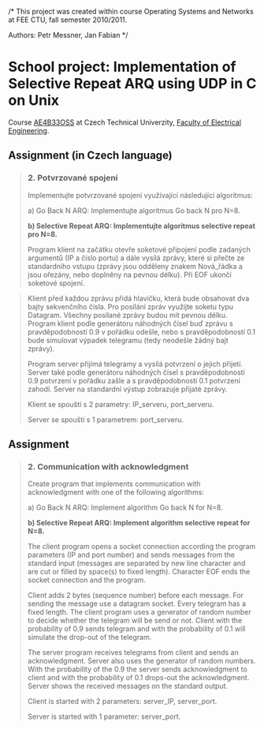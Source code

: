 /*
This project was created within course Operating Systems and Networks
at FEE CTU, fall semester 2010/2011.

Authors: Petr Messner, Jan Fabian
*/


 School project: Implementation of Selective Repeat ARQ using UDP in C on Unix
===============================================================================

Course [AE4B33OSS][OSS] at Czech Technical Univerzity, [Faculty of Electrical Engineering][FEE].


[OSS]: http://www.feld.cvut.cz/cz/education/bk/predmety/12/82/p12820104.html
[FEE]: http://www.fel.cvut.cz/


 Assignment (in Czech language)
--------------------------------

> ### 2. Potvrzované spojení
>
> Implementujte potvrzované spojení využívající následující algoritmus:
>
>  a) Go Back N ARQ: Implementujte algoritmus Go back N pro N=8.
>
>  **b) Selective Repeat ARQ: Implementujte algoritmus selective repeat pro N=8.**
>
> Program klient na začátku otevře soketové připojení podle zadaných argumentů (IP a číslo
> portu) a dále vysílá zprávy, které si přečte ze standardního vstupu (zprávy jsou
> odděleny znakem Nová_řádka a jsou ořezány, nebo doplněny na pevnou délku). Při EOF
> ukončí soketové spojení.

> Klient před každou zprávu přidá hlavičku, která bude obsahovat dva bajty sekvenčního
> čísla. Pro posílání zpráv využijte soketu typu Datagram. Všechny posílané zprávy budou
> mít pevnou délku. Program klient podle generátoru náhodných čísel buď zprávu s
> pravděpodobností 0.9 v pořádku odešle, nebo s pravděpodobností 0.1 bude simulovat výpadek
> telegramu (tedy neodešle žádný bajt zprávy).
>
> Program server přijímá telegramy a vysílá potvrzení o jejich přijetí. Server také podle
> generátoru náhodných čísel s pravděpodobností 0.9 potvrzení v pořádku zašle a s
> pravděpodobností 0.1 potvrzení zahodí. Server na standardní výstup zobrazuje přijaté
> zprávy.
>
> Klient se spouští s 2 parametry: IP_serveru, port_serveru.
>
> Server se spouští s 1 parametrem: port_serveru.


 Assignment
------------

> ### 2. Communication with acknowledgment
>
> Create program that implements communication with acknowledgment with one of the
> following algorithms:
>
> a) Go Back N ARQ: Implement algorithm Go back N for N=8.
>
> **b) Selective Repeat ARQ: Implement algorithm selective repeat for N=8.**
>
> The client program opens a socket connection according the program parameters (IP and
> port number) and sends messages from the standard input (messages are separated by new
> line character and are cut or filled by space(s) to fixed length). Character EOF ends
> the socket connection and the program.
>
> Client adds 2 bytes (sequence number) before each message. For sending the message use a
> datagram socket. Every telegram has a fixed length. The client program uses a generator
> of random number to decide whether the telegram will be send or not. Client with the
> probability of 0.9 sends telegram and with the probability of 0.1 will simulate the
> drop-out of the telegram.
>
> The server program receives telegrams from client and sends an acknowledgment. Server
> also uses the generator of random numbers. With the probability of the 0.9 the server
> sends acknowledgment to client and with the probability of 0.1 drops-out the
> acknowledgment. Server shows the received messages on the standard output.
>
> Client is started with 2 parameters: server_IP, server_port.
>
> Server is started with 1 parameter: server_port.

